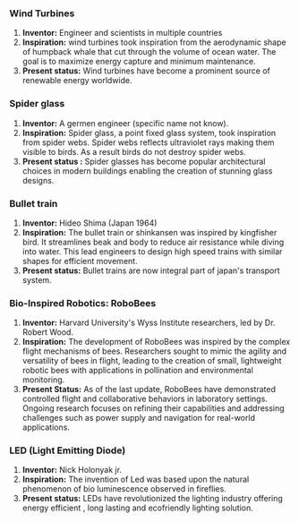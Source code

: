 
### Wind Turbines
1. **Inventor:** Engineer and scientists in multiple countries
2. **Inspiration:** wind turbines took inspiration from the aerodynamic shape of humpback whale that cut through the volume of ocean water. The goal is to maximize energy capture and minimum maintenance.
3. **Present status:** Wind turbines have become a prominent source of renewable energy worldwide.
### Spider glass
1. **Inventor:** A germen engineer (specific name not know).
2. **Inspiration:** Spider glass, a point fixed glass system, took inspiration from spider webs. Spider webs reflects ultraviolet rays making them visible to birds. As a result birds do not destroy spider webs.
3. **Present status :** Spider glasses has become popular architectural choices in modern buildings enabling the creation of stunning glass designs.
### Bullet train
1. **Inventor:** Hideo Shima (Japan 1964)
2. **Inspiration:** The bullet train or shinkansen was inspired by kingfisher bird. It streamlines beak and body to reduce air resistance while diving into water. This lead engineers to design high speed trains with similar shapes for efficient movement.
3. **Present status:** Bullet trains are now integral part of japan's transport system.
### Bio-Inspired Robotics: RoboBees
1. **Inventor:** Harvard University's Wyss Institute researchers, led by Dr. Robert Wood.
2. **Inspiration:** The development of RoboBees was inspired by the complex flight mechanisms of bees. Researchers sought to mimic the agility and versatility of bees in flight, leading to the creation of small, lightweight robotic bees with applications in pollination and environmental monitoring.
3. **Present Status:** As of the last update, RoboBees have demonstrated controlled flight and collaborative behaviors in laboratory settings. Ongoing research focuses on refining their capabilities and addressing challenges such as power supply and navigation for real-world applications.
### LED (Light Emitting Diode)
1. **Inventor:** Nick Holonyak jr.
2. **Inspiration:** The invention of Led was based upon the natural phenomenon of bio luminescence observed in fireflies. 
3. **Present status:** LEDs have revolutionized the lighting industry offering energy efficient , long lasting and ecofriendly lighting solution.
